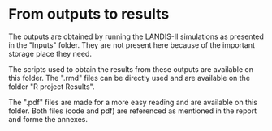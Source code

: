 # From outputs to results

The outputs are obtained by running the LANDIS-II simulations as presented in the "Inputs" folder.
They are not present here because of the important storage place they need.

The scripts used to obtain the results from these outputs are available on this folder.
The ".rmd" files can be directly used and are available on the folder "R project Results".

The ".pdf" files are made for a more easy reading and are available on this folder.
Both files (code and pdf) are referenced as mentioned in the report and forme the annexes.
